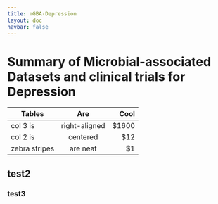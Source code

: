 ```yaml
---
title: mGBA-Depression
layout: doc
navbar: false
---
```


# Summary of Microbial-associated Datasets and clinical trials for Depression

| Tables        |      Are      |  Cool |
| ------------- | :-----------: | ----: |
| col 3 is      | right-aligned | $1600 |
| col 2 is      |   centered    |   $12 |
| zebra stripes |   are neat    |    $1 |

## test2


### test3
